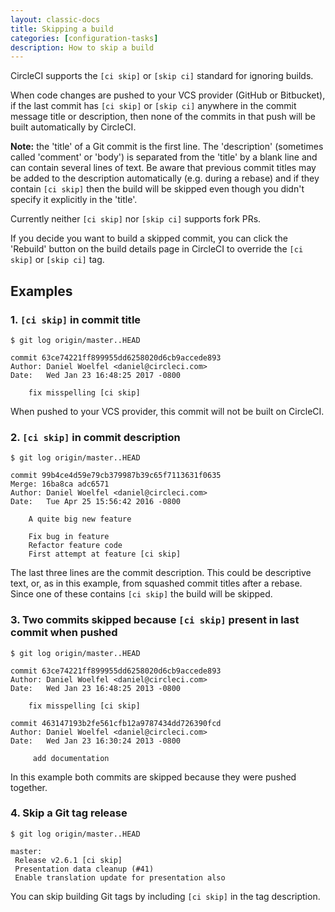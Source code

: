 ```yaml
---
layout: classic-docs
title: Skipping a build
categories: [configuration-tasks]
description: How to skip a build
---
```


CircleCI supports the `[ci skip]` or `[skip ci]` standard for ignoring builds.

When code changes are pushed to your VCS provider (GitHub or Bitbucket), if the last commit has `[ci skip]` or `[skip ci]` anywhere in the commit message title or description, then none of the commits in that push will be built automatically by CircleCI.

**Note:** the 'title' of a Git commit is the first line. The 'description' (sometimes called 'comment' or 'body') is separated from the 'title' by a blank line and can contain several lines of text. Be aware that previous commit titles may be added to the description automatically (e.g. during a rebase) and if they contain `[ci skip]` then the build will be skipped even though you didn't specify it explicitly in the 'title'.

Currently neither `[ci skip]` nor `[skip ci]` supports fork PRs.

If you decide you want to build a skipped commit, you can click the 'Rebuild' button on the build details page in CircleCI to override the `[ci skip]` or `[skip ci]` tag.

## Examples

### 1. `[ci skip]` in commit title

```
$ git log origin/master..HEAD

commit 63ce74221ff899955dd6258020d6cb9accede893
Author: Daniel Woelfel <daniel@circleci.com>
Date:   Wed Jan 23 16:48:25 2017 -0800

    fix misspelling [ci skip]
```

When pushed to your VCS provider, this commit will not be built on CircleCI.

### 2. `[ci skip]` in commit description

```
$ git log origin/master..HEAD

commit 99b4ce4d59e79cb379987b39c65f7113631f0635
Merge: 16ba8ca adc6571
Author: Daniel Woelfel <daniel@circleci.com>
Date:   Tue Apr 25 15:56:42 2016 -0800

    A quite big new feature

    Fix bug in feature
    Refactor feature code
    First attempt at feature [ci skip]
```

The last three lines are the commit description. This could be descriptive text, or, as in this example, from squashed commit titles after a rebase. Since one of these contains `[ci skip]` the build will be skipped.

### 3. Two commits skipped because `[ci skip]` present in last commit when pushed

```
$ git log origin/master..HEAD

commit 63ce74221ff899955dd6258020d6cb9accede893
Author: Daniel Woelfel <daniel@circleci.com>
Date:   Wed Jan 23 16:48:25 2013 -0800

    fix misspelling [ci skip]

commit 463147193b2fe561cfb12a9787434dd726390fcd
Author: Daniel Woelfel <daniel@circleci.com>
Date:   Wed Jan 23 16:30:24 2013 -0800

     add documentation
```

In this example both commits are skipped because they were pushed together.

### 4. Skip a Git tag release

```
$ git log origin/master..HEAD

master:
 Release v2.6.1 [ci skip]
 Presentation data cleanup (#41)
 Enable translation update for presentation also
 ```

You can skip building Git tags by including `[ci skip]` in the tag description.
